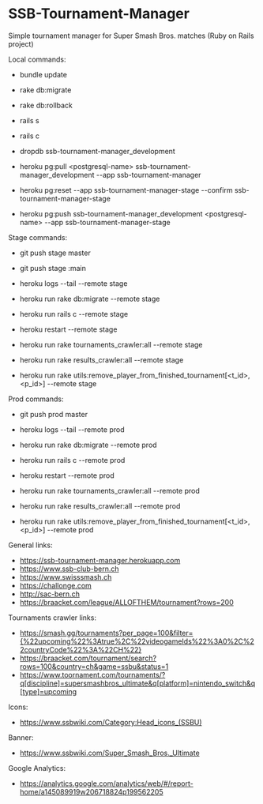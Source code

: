 # SSB-Tournament-Manager
Simple tournament manager for Super Smash Bros. matches (Ruby on Rails project)

Local commands:
- bundle update
- rake db:migrate
- rake db:rollback
- rails s
- rails c

- dropdb ssb-tournament-manager_development
- heroku pg:pull \<postgresql-name\> ssb-tournament-manager_development --app ssb-tournament-manager

- heroku pg:reset --app ssb-tournament-manager-stage --confirm ssb-tournament-manager-stage
- heroku pg:push ssb-tournament-manager_development \<postgresql-name\> --app ssb-tournament-manager-stage

Stage commands:
- git push stage master
- git push stage <branch>:main
- heroku logs --tail --remote stage
- heroku run rake db:migrate --remote stage
- heroku run rails c --remote stage
- heroku restart --remote stage

- heroku run rake tournaments_crawler:all --remote stage
- heroku run rake results_crawler:all --remote stage
- heroku run rake utils:remove_player_from_finished_tournament[<t_id>,<p_id>] --remote stage

Prod commands:
- git push prod master
- heroku logs --tail --remote prod
- heroku run rake db:migrate --remote prod
- heroku run rails c --remote prod
- heroku restart --remote prod

- heroku run rake tournaments_crawler:all --remote prod
- heroku run rake results_crawler:all --remote prod
- heroku run rake utils:remove_player_from_finished_tournament[<t_id>,<p_id>] --remote prod

General links:
- https://ssb-tournament-manager.herokuapp.com
- https://www.ssb-club-bern.ch
- https://www.swisssmash.ch
- https://challonge.com
- http://sac-bern.ch
- https://braacket.com/league/ALLOFTHEM/tournament?rows=200

Tournaments crawler links:
- https://smash.gg/tournaments?per_page=100&filter={%22upcoming%22%3Atrue%2C%22videogameIds%22%3A0%2C%22countryCode%22%3A%22CH%22}
- https://braacket.com/tournament/search?rows=100&country=ch&game=ssbu&status=1
- https://www.toornament.com/tournaments/?q[discipline]=supersmashbros_ultimate&q[platform]=nintendo_switch&q[type]=upcoming

Icons:
- https://www.ssbwiki.com/Category:Head_icons_(SSBU)

Banner:
- https://www.ssbwiki.com/Super_Smash_Bros._Ultimate

Google Analytics:
- https://analytics.google.com/analytics/web/#/report-home/a145089919w206718824p199562205
